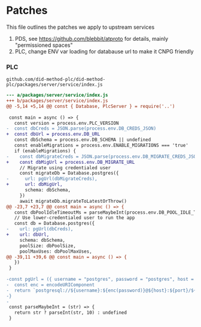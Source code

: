 # Patches

This file outlines the patches we apply to upstream services

1. PDS, see https://github.com/blebbit/atproto for details, mainly "permissioned spaces"
2. PLC, change ENV var loading for databause url to make it CNPG friendly




### PLC

`github.com/did-method-plc/did-method-plc/packages/server/service/index.js`

```diff
--- a/packages/server/service/index.js
+++ b/packages/server/service/index.js
@@ -5,14 +5,14 @@ const { Database, PlcServer } = require('..')
 
 const main = async () => {
   const version = process.env.PLC_VERSION
-  const dbCreds = JSON.parse(process.env.DB_CREDS_JSON)
+  const dbUrl = process.env.DB_URL
   const dbSchema = process.env.DB_SCHEMA || undefined
   const enableMigrations = process.env.ENABLE_MIGRATIONS === 'true'
   if (enableMigrations) {
-    const dbMigrateCreds = JSON.parse(process.env.DB_MIGRATE_CREDS_JSON)
+    const dbMigUrl = process.env.DB_MIGRATE_URL
     // Migrate using credentialed user
     const migrateDb = Database.postgres({
-      url: pgUrl(dbMigrateCreds),
+      url: dbMigUrl,
       schema: dbSchema,
     })
     await migrateDb.migrateToLatestOrThrow()
@@ -23,7 +23,7 @@ const main = async () => {
   const dbPoolIdleTimeoutMs = parseMaybeInt(process.env.DB_POOL_IDLE_TIMEOUT_MS)
   // Use lower-credentialed user to run the app
   const db = Database.postgres({
-    url: pgUrl(dbCreds),
+    url: dbUrl,
     schema: dbSchema,
     poolSize: dbPoolSize,
     poolMaxUses: dbPoolMaxUses,
@@ -39,11 +39,6 @@ const main = async () => {
   })
 }
 
-const pgUrl = ({ username = "postgres", password = "postgres", host = "localhost", port = "5432", database = "postgres", sslmode }) => {
-  const enc = encodeURIComponent
-  return `postgresql://${username}:${enc(password)}@${host}:${port}/${database}${sslmode ? `?sslmode=${enc(sslmode)}` : ''}`
-}
-
 const parseMaybeInt = (str) => {
   return str ? parseInt(str, 10) : undefined
 }
```